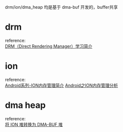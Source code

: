 drm/ion/dma_heap 均是基于 dma-buf 开发的，buffer共享

# drm

reference:  
[DRM（Direct Rendering Manager）学习简介](https://blog.csdn.net/hexiaolong2009/article/details/83720940)

# ion

reference:  
[Android系列-ION内存管理简介](https://www.jianshu.com/p/4f681f6ddc3b)
[Android之ION内存管理分析](https://blog.csdn.net/armwind/article/details/53454251)

# dma heap

reference:  
[将 ION 堆转换为 DMA-BUF 堆](https://source.android.google.cn/docs/core/architecture/kernel/dma-buf-heaps?hl=zh-cn)